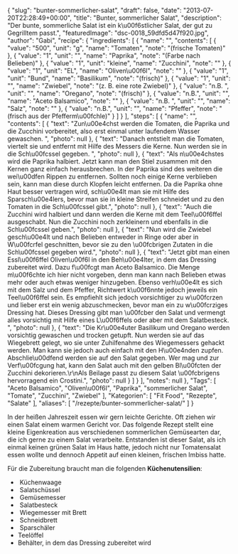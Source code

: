 {
    "slug": "bunter-sommerlicher-salat",
    "draft": false,
    "date": "2013-07-20T22:28:49+00:00",
    "title": "Bunter, sommerlicher Salat",
    "description": "Der bunte, sommerliche Salat ist ein k\u00f6stlicher Salat, der gut zu Gegrilltem passt.",
    "featuredImage": "dsc-0018_59dfd5d47f920.jpg",
    "author": "Gabi",
    "recipe": {
        "ingredients": [
            {
                "name": "",
                "contents": [
                    {
                        "value": "500",
                        "unit": "g",
                        "name": "Tomaten",
                        "note": "(frische Tomaten)"
                    },
                    {
                        "value": "1",
                        "unit": "",
                        "name": "Paprika",
                        "note": "(Farbe nach Belieben)"
                    },
                    {
                        "value": "1",
                        "unit": "kleine",
                        "name": "Zucchini",
                        "note": ""
                    },
                    {
                        "value": "1",
                        "unit": "EL",
                        "name": "Oliven\u00f6l",
                        "note": ""
                    },
                    {
                        "value": "1",
                        "unit": "Bund",
                        "name": "Basilikum",
                        "note": "(frisch)"
                    },
                    {
                        "value": "1",
                        "unit": "",
                        "name": "Zwiebel",
                        "note": "(z. B. eine rote Zwiebel)"
                    },
                    {
                        "value": "n.B. ",
                        "unit": "",
                        "name": "Oregano",
                        "note": "(frisch)"
                    },
                    {
                        "value": "n.B.",
                        "unit": "",
                        "name": "Aceto Balsamico",
                        "note": ""
                    },
                    {
                        "value": "n.B. ",
                        "unit": "",
                        "name": "Salz",
                        "note": ""
                    },
                    {
                        "value": "n.B.",
                        "unit": "",
                        "name": "Pfeffer",
                        "note": "(frisch aus der Pfefferm\u00fchle)"
                    }
                ]
            }
        ],
        "steps": [
            {
                "name": "",
                "contents": [
                    {
                        "text": "Zun\u00e4chst werden die Tomaten, die Paprika und die Zucchini vorbereitet, also erst einmal unter laufendem Wasser gewaschen. ",
                        "photo": null
                    },
                    {
                        "text": "Danach entstielt man die Tomaten, viertelt sie und entfernt mit Hilfe des Messers die Kerne. Nun werden sie in die Sch\u00fcssel gegeben. ",
                        "photo": null
                    },
                    {
                        "text": "Als n\u00e4chstes wird die Paprika halbiert. Jetzt kann man den Stiel zusammen mit den Kernen ganz einfach herausbrechen. In der Paprika sind des weiteren die wei\u00dfen Rippen zu entfernen. Sollten noch einige Kerne verblieben sein, kann man diese durch Klopfen leicht entfernen. Da die Paprika ohne Haut besser vertragen wird, sch\u00e4lt man sie mit Hilfe des Sparsch\u00e4lers, bevor man sie in kleine Streifen schneidet und zu den Tomaten in die Sch\u00fcssel gibt.",
                        "photo": null
                    },
                    {
                        "text": "Auch die Zucchini wird halbiert und dann werden die Kerne mit dem Teel\u00f6ffel ausgeschabt. Nun die Zucchini noch zerkleinern und  ebenfalls in die Sch\u00fcssel geben.",
                        "photo": null
                    },
                    {
                        "text": "Nun wird die Zwiebel gesch\u00e4lt und nach Belieben entweder in Ringe oder aber in W\u00fcrfel geschnitten, bevor sie zu den \u00fcbrigen Zutaten in die Sch\u00fcssel gegeben wird.",
                        "photo": null
                    },
                    {
                        "text": "Jetzt gibt man einen Essl\u00f6ffel Oliven\u00f6l in den Beh\u00e4lter, in dem das Dressing zubereitet wird. Dazu f\u00fcgt man Aceto Balsamico. Die Menge m\u00f6chte ich hier nicht vorgeben, denn man kann nach Belieben etwas mehr oder auch etwas weniger hinzugeben. Ebenso verh\u00e4lt es sich mit dem Salz und dem Pfeffer, Richtwert k\u00f6nnte jedoch jeweils ein Teel\u00f6ffel sein. Es empfiehlt sich jedoch vorsichtiger zu w\u00fcrzen und lieber erst ein wenig abzuschmecken, bevor man ein zu w\u00fcrziges Dressing hat. Dieses Dressing gibt man \u00fcber den Salat und vermengt alles vorsichtig mit Hilfe eines L\u00f6ffels oder aber mit dem Salatbesteck.                 ",
                        "photo": null
                    },
                    {
                        "text": "Die Kr\u00e4uter Basilikum und Oregano werden vorsichtig gewaschen und trocken getupft. Nun werden sie auf das Wiegebrett gelegt, wo sie unter Zuhilfenahme des Wiegemessers gehackt werden. Man kann sie jedoch auch einfach mit den H\u00e4nden zupfen. Abschlie\u00dfend werden sie auf den Salat gegeben. Wer mag und zur Verf\u00fcgung hat, kann den Salat auch mit den gelben Bl\u00fcten der Zucchini dekorieren.\r\nAls Beilage passt zu diesem Salat \u00fcbrigens hervorragend ein Crostini.",
                        "photo": null
                    }
                ]
            }
        ],
        "notes": null
    },
    "Tags": [
        "Aceto Balsamico",
        "Oliven\u00f6l",
        "Paprika",
        "sommerlicher Salat",
        "Tomate",
        "Zucchini",
        "Zwiebel"
    ],
    "Kategorien": [
        "Fit Food",
        "Rezepte",
        "Salate"
    ],
    "aliases": [
        "\/rezepte\/bunter-sommerlicher-salat\/"
    ]
}

In der heißen Jahreszeit essen wir gern leichte Gerichte. Oft ziehen wir einen Salat einem warmen Gericht vor. Das folgende Rezept stellt eine kleine Eigenkreation aus verschiedenen sommerlichen Gemüsearten dar, die ich gerne zu einem Salat verarbeite. Entstanden ist dieser Salat, als ich einmal keinen grünen Salat im Haus hatte, jedoch nicht nur Tomatensalat essen wollte und dennoch Appetit auf einen kleinen, frischen Imbiss hatte.

Für die Zubereitung braucht man die folgenden **Küchenutensilien**:

 *  Küchenwaage
 *  Salatschüssel
 *  Gemüsemesser
 *  Salatbesteck
 *  Wiegemesser mit Brett
 *  Schneidbrett
 *  Sparschäler
 * Teelöffel
 * Behälter, in dem das Dressing zubereitet wird